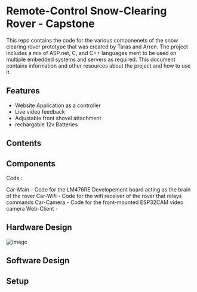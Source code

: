 # Remote-Control Snow-Clearing Rover - Capstone
This repo contains the code for the various componenets of the snow clearing rover prototype that was created by Taras and Arren. The project includes a mix of ASP.net, C, and C++ 
languages ment to be used on multiple embedded systems and servers as required. This document contains information and other resources about the project and how to use it.

## Features
- Website Application as a controller
- Live video feedback
- Adjustable front shovel attachment
- rechargable 12v Batteries

## Contents

## Components

Code :

Car-Main - Code for the LM476RE Developement board acting as the brain of the rover
Car-Wifi - Code for the wifi receiver of the rover that relays commands
Car-Camera - Code for the front-mounted ESP32CAM video camera
Web-Client - 

## Hardware Design
![image](https://user-images.githubusercontent.com/51100940/147695175-ecbe1b39-458f-4d16-bec0-6e4b23a51a7d.png)

## Software Design

## Setup
